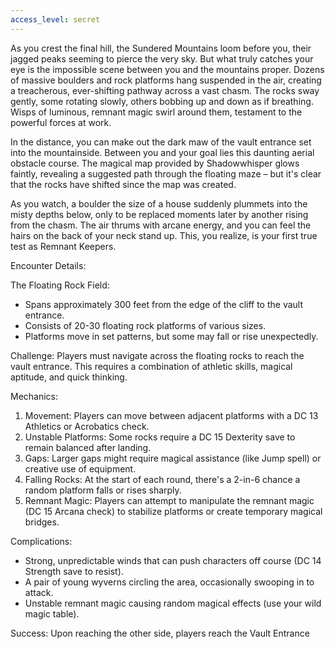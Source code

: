 ```yaml
---
access_level: secret
---
```


As you crest the final hill, the Sundered Mountains loom before you, their jagged peaks seeming to pierce the very sky. But what truly catches your eye is the impossible scene between you and the mountains proper. Dozens of massive boulders and rock platforms hang suspended in the air, creating a treacherous, ever-shifting pathway across a vast chasm. The rocks sway gently, some rotating slowly, others bobbing up and down as if breathing. Wisps of luminous, remnant magic swirl around them, testament to the powerful forces at work.

In the distance, you can make out the dark maw of the vault entrance set into the mountainside. Between you and your goal lies this daunting aerial obstacle course. The magical map provided by Shadowwhisper glows faintly, revealing a suggested path through the floating maze – but it's clear that the rocks have shifted since the map was created.

As you watch, a boulder the size of a house suddenly plummets into the misty depths below, only to be replaced moments later by another rising from the chasm. The air thrums with arcane energy, and you can feel the hairs on the back of your neck stand up. This, you realize, is your first true test as Remnant Keepers.

Encounter Details:

The Floating Rock Field:
- Spans approximately 300 feet from the edge of the cliff to the vault entrance.
- Consists of 20-30 floating rock platforms of various sizes.
- Platforms move in set patterns, but some may fall or rise unexpectedly.

Challenge:
Players must navigate across the floating rocks to reach the vault entrance. This requires a combination of athletic skills, magical aptitude, and quick thinking.

Mechanics:
1. Movement: Players can move between adjacent platforms with a DC 13 Athletics or Acrobatics check.
2. Unstable Platforms: Some rocks require a DC 15 Dexterity save to remain balanced after landing.
3. Gaps: Larger gaps might require magical assistance (like Jump spell) or creative use of equipment.
4. Falling Rocks: At the start of each round, there's a 2-in-6 chance a random platform falls or rises sharply.
5. Remnant Magic: Players can attempt to manipulate the remnant magic (DC 15 Arcana check) to stabilize platforms or create temporary magical bridges.

Complications:
- Strong, unpredictable winds that can push characters off course (DC 14 Strength save to resist).
- A pair of young wyverns circling the area, occasionally swooping in to attack.
- Unstable remnant magic causing random magical effects (use your wild magic table).

Success:
Upon reaching the other side, players reach the Vault Entrance